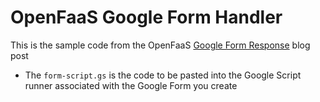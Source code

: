 # OpenFaaS Google Form Handler
This is the sample code from the OpenFaaS [Google Form Response](https://www.openfaas.com/blog/google-form-response/) blog post

* The `form-script.gs` is the code to be pasted into the Google Script runner associated with the Google Form you create